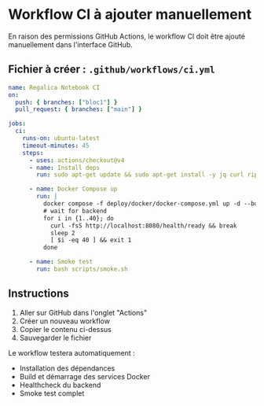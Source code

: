 # Workflow CI à ajouter manuellement

En raison des permissions GitHub Actions, le workflow CI doit être ajouté manuellement dans l'interface GitHub.

## Fichier à créer : `.github/workflows/ci.yml`

```yaml
name: Regalica Notebook CI
on:
  push: { branches: ["bloc1"] }
  pull_request: { branches: ["main"] }

jobs:
  ci:
    runs-on: ubuntu-latest
    timeout-minutes: 45
    steps:
      - uses: actions/checkout@v4
      - name: Install deps
        run: sudo apt-get update && sudo apt-get install -y jq curl ripgrep

      - name: Docker Compose up
        run: |
          docker compose -f deploy/docker/docker-compose.yml up -d --build
          # wait for backend
          for i in {1..40}; do
            curl -fsS http://localhost:8080/health/ready && break
            sleep 2
            [ $i -eq 40 ] && exit 1
          done

      - name: Smoke test
        run: bash scripts/smoke.sh
```

## Instructions

1. Aller sur GitHub dans l'onglet "Actions"
2. Créer un nouveau workflow
3. Copier le contenu ci-dessus
4. Sauvegarder le fichier

Le workflow testera automatiquement :
- Installation des dépendances
- Build et démarrage des services Docker
- Healthcheck du backend
- Smoke test complet
